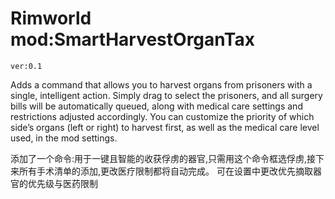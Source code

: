 # Rimworld mod:SmartHarvestOrganTax
    ver:0.1
Adds a command that allows you to harvest organs from prisoners with a single, intelligent action.
Simply drag to select the prisoners, and all surgery bills will be automatically queued, along with medical care settings and restrictions adjusted accordingly.
You can customize the priority of which side’s organs (left or right) to harvest first, as well as the medical care level used, in the mod settings.

添加了一个命令:用于一键且智能的收获俘虏的器官,只需用这个命令框选俘虏,接下来所有手术清单的添加,更改医疗限制都将自动完成。
可在设置中更改优先摘取器官的优先级与医药限制
